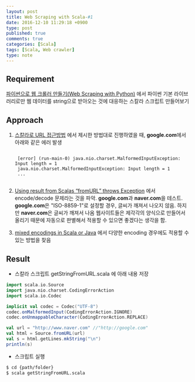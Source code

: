 ```yaml
---
layout: post
title: Web Scraping with Scala-#1
date: 2016-12-10 11:29:18 +0900
type: post
published: true
comments: true
categories: [Scala]
tags: [Scala, Web crawler]
type: note
---
```


## Requirement
[파이썬으로 웹 크롤러 만들기(Web Scraping with Python)](http://www.hanbit.co.kr/store/books/look.php?p_code=B7159663510)
에서 파이썬 기본 라이브러리로만 웹 데이터를 string으로 받아오는 것에 대응하는 스칼라 스크립트 만들어보기

## Approach
1. [스칼라로 URL 접근방법](http://alvinalexander.com/scala/scala-how-to-download-url-contents-to-string-file)
에서 제시한 방법대로 진행하였을 때, **google.com**에서 아래와 같은 에러 발생
    <div class="language-bash highlighter-rouge"><pre class="highlight"><code>
    [error] (run-main-0) java.nio.charset.MalformedInputException: Input length = 1
    java.nio.charset.MalformedInputException: Input length = 1
    ...
    </code></pre></div>


2. [Using result from Scalas “fromURL” throws Exception](http://stackoverflow.com/questions/29987146/using-result-from-scalas-fromurl-throws-exception)
에서 encode/decode 문제라는 것을 파악. 
**google.com**과 **naver.com**을 테스트. 
**google.com**은 "ISO-8859-1"로 설정할 경우, 글씨가 깨져서 나오지 않음. 하지만 **naver.com**은 글씨가 깨져서 나옴
웹사이트들은 제각각의 양식으로 만들어서 올리기 때문에 자동으로 판별해서 적용할 수 있으면 좋겠다는 생각을 함.

3. [mixed encodings in Scala or Java](http://stackoverflow.com/questions/13625024/how-to-read-a-text-file-with-mixed-encodings-in-scala-or-java)
에서 다양한 encoding 경우에도 적용할 수 있는 방법을 찾음


## Result
- 스칼라 스크립트
getStringFromURL.scala 에 아래 내용 저장

```scala
import scala.io.Source
import java.nio.charset.CodingErrorAction
import scala.io.Codec

implicit val codec = Codec("UTF-8")
codec.onMalformedInput(CodingErrorAction.IGNORE)
codec.onUnmappableCharacter(CodingErrorAction.REPLACE)

val url = "http://www.naver.com" //"http://google.com"
val html = Source.fromURL(url)
val s = html.getLines.mkString("\n")
println(s)
```

- 스크립트 실행

```bash
$ cd {path/folder}
$ scala getStringFromURL.scala
```